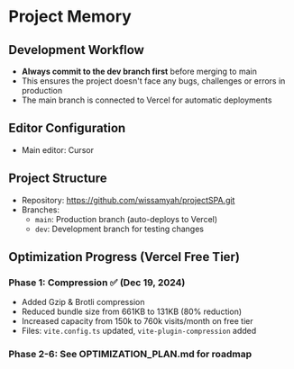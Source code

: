 # Project Memory

## Development Workflow
- **Always commit to the dev branch first** before merging to main
- This ensures the project doesn't face any bugs, challenges or errors in production
- The main branch is connected to Vercel for automatic deployments

## Editor Configuration
- Main editor: Cursor

## Project Structure
- Repository: https://github.com/wissamyah/projectSPA.git
- Branches:
  - `main`: Production branch (auto-deploys to Vercel)
  - `dev`: Development branch for testing changes

## Optimization Progress (Vercel Free Tier)
### Phase 1: Compression ✅ (Dec 19, 2024)
- Added Gzip & Brotli compression
- Reduced bundle size from 661KB to 131KB (80% reduction)
- Increased capacity from 150k to 760k visits/month on free tier
- Files: `vite.config.ts` updated, `vite-plugin-compression` added

### Phase 2-6: See OPTIMIZATION_PLAN.md for roadmap